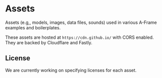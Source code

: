# Assets

Assets (e.g,, models, images, data files, sounds) used in various A-Frame
examples and boilerplates.

These assets are hosted at `https://cdn.github.io/` with CORS enabled. They
are backed by Cloudflare and Fastly.

## License

We are currently working on specifying licenses for each asset.
